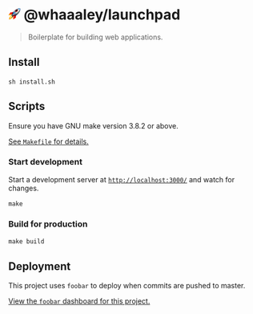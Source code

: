 
# <img src=favicon.png height=24> @whaaaley/launchpad

> Boilerplate for building web applications.

## Install

```
sh install.sh
```

## Scripts

Ensure you have GNU make version 3.8.2 or above.

[See `Makefile` for details.](Makefile)

### Start development

Start a development server at [`http://localhost:3000/`](http://localhost:3000/) and watch for changes.

```
make
```

### Build for production

```
make build
```

## Deployment

This project uses `foobar` to deploy when commits are pushed to master.

[View the `foobar` dashboard for this project.](http://foobar.com)
